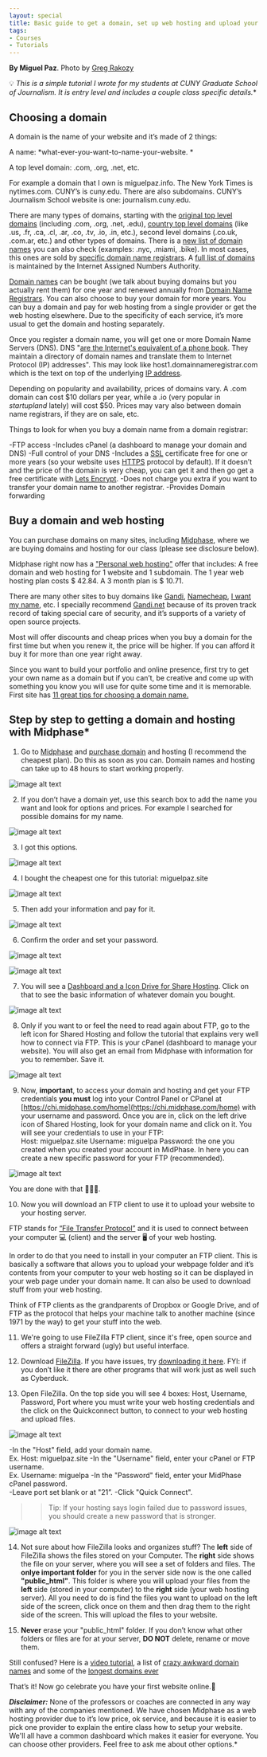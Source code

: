 ```yaml
---
layout: special
title: Basic guide to get a domain, set up web hosting and upload your first website via FTP
tags:
- Courses
- Tutorials
---
```


<style>#banner {
	background-image: url(assets/images/firstwebpage-sky.jpeg);} </style>

**By Miguel Paz**. Photo by [Greg Rakozy](https://unsplash.com/@grakozy)

💡 *This is a simple tutorial I wrote for my students at CUNY Graduate School of Journalism. It is entry level and includes a couple class specific details.**

## Choosing a domain

A domain is the name of your website and it’s made of 2 things: 

A name: *what-ever-you-want-to-name-your-website. *

A top level domain: .com, .org, .net, etc.

For example a domain that I own is miguelpaz.info. The New York Times is nytimes.com. CUNY’s is cuny.edu. There are also subdomains. CUNY’s Journalism School website is one: journalism.cuny.edu.  


There are many types of domains, starting with the [original top level domains](https://en.wikipedia.org/wiki/List_of_Internet_top-level_domains#Original_top-level_domains) (including .com, .org, .net, .edu), [country top level domains](http://country_code_top) (like .us, .fr, .ca, .cl, .ar, .co, .tv, .io, .in, etc.), second level domains (.co.uk, .com.ar, etc.) and other types of domains. There is a [new list of domain names](https://en.wikipedia.org/wiki/List_of_Internet_top-level_domains#ICANN-era_generic_top-level_domains) you can also check (examples: .nyc, .miami, .bike). In most cases, this ones are sold by [specific domain name registrars](https://en.wikipedia.org/wiki/List_of_Internet_top-level_domains#ICANN-era_generic_top-level_domains). A [full list of domains](https://www.iana.org/domains/root/db) is maintained by the Internet Assigned Numbers Authority.

[Domain names](https://en.wikipedia.org/wiki/Domain_name) can be bought (we talk about buying domains but you actually rent them) for one year and renewed annually from [Domain Name Registrars](https://en.wikipedia.org/wiki/Domain_name_registrar). You can also choose to buy your domain for more years. You can buy a domain and pay for web hosting from a single provider or get the web hosting elsewhere. Due to the specificity of each service, it’s more usual to get the domain and hosting separately.


Once you register a domain name, you will get one or more Domain Name Servers (DNS). DNS "[are the Internet's equivalent of a phone book](http://www.networksolutions.com/support/what-is-a-domain-name-server-dns-and-how-does-it-work/). They maintain a directory of domain names and translate them to Internet Protocol (IP) addresses". This may look like host1.domainnameregistrar.com which is the text on top of the underlying [IP address](https://en.wikipedia.org/wiki/IP_address).  

Depending on popularity and availability, prices of domains vary. A .com domain can cost $10 dollars per year, while a .io (very popular in *startupland* lately) will cost $50. Prices may vary also between domain name registrars, if they are on sale, etc. 

Things to look for when you buy a domain name from a domain registrar: 

-FTP access
-Includes cPanel (a dashboard to manage your domain and DNS)
-Full control of your DNS
-Includes a [SSL](https://en.wikipedia.org/wiki/Transport_Layer_Security) certificate free for one or more years (so your website uses [HTTPS](https://en.wikipedia.org/wiki/HTTPS) protocol by default). If it doesn’t and the price of the domain is very cheap, you can get it and then go get a free certificate with [Lets Encrypt](https://letsencrypt.org/getting-started/).
-Does not charge you extra if you want to transfer your domain name to another registrar. 
-Provides Domain forwarding

## Buy a domain and web hosting

You can purchase domains on many sites,  including [Midphase](https://www.midphase.com/website-hosting/), where we are buying domains and hosting for our class (please see disclosure below). 

Midphase right now has a ["Personal web hosting"](https://www.midphase.com/website-hosting/#) offer that includes: A free domain and web hosting for 1 website and 1 subdomain. The 1 year web hosting plan costs $ 42.84. A 3 month plan is $ 10.71. 

There are many other sites to buy domains like [Gandi](https://www.gandi.net), [Namecheap](https://www.namecheap.com), [I want my name](https://iwantmyname.com), etc.  I specially recommend [Gandi.net](https://www.gandi.net/) because of its proven track record of taking special care of security, and it’s supports of a variety of open source projects.

Most will offer discounts and cheap prices when you buy a domain for the first time but when you renew it, the price will be higher. If you can afford it buy it for more than one year right away.

Since you want to build your portfolio and online presence, first try to get your own name as a domain but if you can’t, be creative and come up with something you know you will use for quite some time and it is memorable. First site has [11 great tips for choosing a domain name.](http://firstsiteguide.com/choose-domain/)

## Step by step to getting a domain and hosting with Midphase*

1. Go to [Midphase](https://www.midphase.com/website-hosting/) and [purchase domain](https://www.midphase.com/knowledgebase/display/MID/How+To+Register+A+Domain) and hosting (I recommend the cheapest plan). Do this as soon as you can. Domain names and hosting can take up to 48 hours to start working properly. 

![image alt text](assets/images/image_0.png)

2. If you don’t have a domain yet, use this search box to add the name you want and look for options and prices. For example I searched for possible domains for my name.

![image alt text](assets/images/image_1.png)

3. I got this options. 

![image alt text](assets/images/image_2.png)

4. I bought the cheapest one for this tutorial: miguelpaz.site

![image alt text](assets/images/image_3.png) 

5. Then add your information and pay for it.

![image alt text](assets/images/image_4.png)

6. Confirm the order and set your password.

![image alt text](assets/images/image_5.png)

![image alt text](assets/images/image_6.png)

7. You will see a [Dashboard and a Icon Drive for Share Hosting](https://www.midphase.com/knowledgebase/display/MID/How+To+Access+cPanel+Through+The+Shared+Hosting+Tab). Click on that to see the basic information of whatever domain you bought. 

![image alt text](assets/images/image_7.png)

8. Only if you want to or feel the need to read again about FTP, go to the left icon for Shared Hosting and follow the tutorial that explains very well how to connect via FTP. This is your cPanel (dashboard to manage your website). You will also get an email from Midphase with information for you to remember. Save it.

![image alt text](assets/images/image_8.png)

9. Now, **important**, to access your domain and hosting and get your FTP credentials **you must** log into your Control Panel or CPanel at [https://chi.midphase.com/home](https://chi.midphase.com/home) with your username and password. Once you are in, click on the left drive icon of Shared Hosting, look for your domain name and click on it. You will see your credentials to use in your FTP:  
Host: miguelpaz.site
Username: miguelpa
Password: the one you created when you created your account in MidPhase. In here you can create a new specific password for your FTP (recommended).

![image alt text](assets/images/image_9.png)

You are done with that 👍🏼🍾. 

10. Now you will download an FTP client to use it to upload your website to your hosting server. 

FTP stands for [“File Transfer Protocol”](https://en.wikipedia.org/wiki/File_Transfer_Protocol) and it is used to connect between your computer 💻 (client) and the server 🖥 of your web hosting. 

In order to do that you need to install in your computer an FTP client. This is basically a software that allows you to upload your webpage folder and it’s contents from your computer to your web hosting so it can be displayed in your web page under your domain name. It can also be used to download stuff from your web hosting. 

Think of FTP clients as the grandparents of Dropbox or Google Drive, and of FTP as the protocol that helps your machine talk to another machine (since 1971 by the way) to get your stuff into the web. 

11. We're going to use FileZilla FTP client, since it's free, open source and offers a straight forward (ugly) but useful interface.  

12. Download [FileZilla](https://filezilla-project.org/). If you have issues, try [downloading it here](https://sourceforge.net/projects/filezilla/?source=typ_redirect). FYI: if you don’t like it there are other programs that will work just as well such as Cyberduck. 

13. Open FileZilla. On the top side you will see 4 boxes: Host, Username, Password, Port where you must write your web hosting credentials and the click on the Quickconnect button, to connect to your web hosting and upload files.

![image alt text](assets/images/image_11.png)  

-In the "Host" field, add your domain name.   
Ex. Host: miguelpaz.site
-In the "Username" field, enter your cPanel or FTP username.  
Ex. Username: miguelpa
-In the "Password" field, enter your MidPhase cPanel password.  
-Leave port set blank or at "21”.
-Click "Quick Connect".

>>Tip: If your hosting says login failed due to password issues, you should create a new password that is stronger.

![image alt text](assets/images/image_10.png)

14. Not sure about how FileZilla looks and organizes stuff? The **left** side of FileZilla shows the files stored on your Computer. The **right** side shows the file on your server, where you will see a set of folders and files. The **onlye important folder** for you in the server side now is the one called **"public_html"**. This folder is where you will upload your files from the **left** side (stored in your computer) to the **right** side (your web hosting server). All you need to do is find the files you want to upload on the left side of the screen, click once on them and then drag them to the right side of the screen. This will upload the files to your website. 

15. **Never** erase your "public_html" folder. If you don’t know what other folders or files are for at your server, **DO NOT** delete, rename or move them.

Still confused? Here is a [video tutorial](https://www.youtube.com/watch?v=O3DudpEMPiY), a list of [crazy awkward domain names](http://www.boredpanda.com/worst-domain-names/) and some of the [longest domains ever](http://archive.oreilly.com/pub/post/the_worlds_longest_domain_name.html)

That’s it! Now go celebrate you have your first website online.🎉


**_Disclaimer:_** None of the professors or coaches are connected in any way with any of the companies mentioned. We have chosen Midphase as a web hosting provider due to it’s low price, ok service, and because it is easier to pick one provider to explain the entire class how to setup your website. We'll all have a common dashboard which makes it easier for everyone. You can choose other providers. Feel free to ask me about other options.*